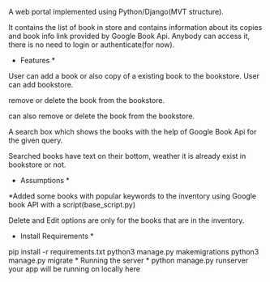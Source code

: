 A web portal implemented using Python/Django(MVT structure).

It contains the list of book  in store and contains information about its copies and book info link provided by Google Book Api. Anybody can access it, there is no need to login or authenticate(for now).

* Features *

User can add a book or also copy of a existing book to the bookstore.
User can add  bookstore.

remove or delete the book from the bookstore.

can also remove or delete the book from the bookstore.

A search box which shows the books with the help of Google Book Api for the given query.

Searched books have text on their bottom, weather it is already exist in bookstore or not.

* Assumptions *

*Added some books with popular keywords to the inventory using Google book API with a script(base_script.py)

Delete and Edit options are only for the books that are in the inventory.
* Install Requirements *

pip install -r requirements.txt
python3 manage.py makemigrations
python3 manage.py migrate * Running the server *
python manage.py runserver your app will be running on locally here
